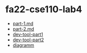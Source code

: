 # fa22-cse110-lab4

- [part-1.md](expose/part1.md) <br>
- [part-2.md](expose/part2.md) <br>
- [dev-tool-part1](expose/devtools/devtools-pt1.md)<br>
- [dev-tool-part2](explore/devtools/devtools-part2.md)<br>
- [diagramm](explore/diagramming/diagram.drawio.png)<br>
